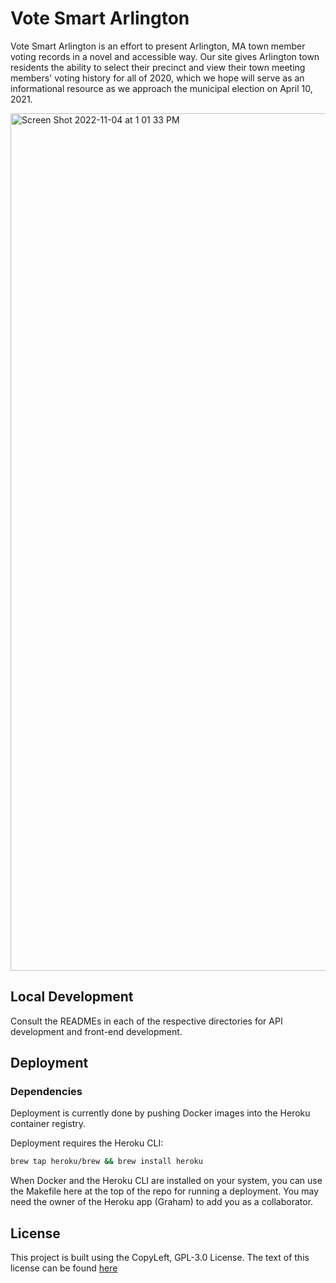 # Vote Smart Arlington

Vote Smart Arlington is an effort to present Arlington, MA town member voting records in a novel and accessible way. Our site gives Arlington town residents the ability to select their precinct and view their town meeting members' voting history for all of 2020, which we hope will serve as an informational resource as we approach the municipal election on April 10, 2021.

<img width="1372" alt="Screen Shot 2022-11-04 at 1 01 33 PM" src="https://user-images.githubusercontent.com/5703736/200033481-4807654e-832b-467f-b094-4b9d6b47e9ef.png">


## Local Development

Consult the READMEs in each of the respective directories for API development and front-end development.

## Deployment

### Dependencies

Deployment is currently done by pushing Docker images into the Heroku container registry.

Deployment requires the Heroku CLI: 

```bash
brew tap heroku/brew && brew install heroku
```

When Docker and the Heroku CLI are installed on your system, you can use the Makefile here
at the top of the repo for running a deployment. You may need the owner of the Heroku app (Graham)
to add you as a collaborator.

## License

This project is built using the CopyLeft, GPL-3.0 License. The text of this license can be found [here](./LICENSE)

